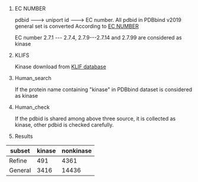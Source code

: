 1. EC NUMBER

    pdbid ---> uniport id ---> EC number. 
    All pdbid in PDBbind v2019 general set is converted
    According to [EC NUMBER](https://en.wikipedia.org/wiki/List_of_EC_numbers_(EC_2))
    
    EC number 2.7.1 --- 2.7.4, 2.7.9---2.7.14 and 2.7.99 are considered as kinase

2. KLIFS

    Kinase download from [KLIF database](https://klifs.net/)

3. Human_search

    If the protein name containing "kinase" in PDBbind dataset is considered as kinase

4. Human_check

    If the pdbid is shared among above three source, it is collected as kinase, other pdbid is checked carefully.

5. Results

|subset|kinase|nonkinase|
|---|---|---|
|Refine|491|4361|
|General|3416|14436|
